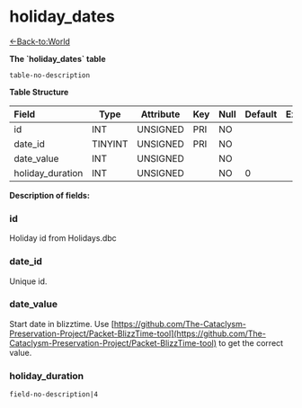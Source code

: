 # holiday\_dates

[<-Back-to:World](database-world)

**The \`holiday\_dates\` table**

`table-no-description`

**Table Structure**

| Field            | Type    | Attribute | Key | Null | Default | Extra | Comment |
|:-----------------|---------|-----------|-----|------|---------|-------|---------|
| id               | INT     | UNSIGNED  | PRI | NO   |         |       |         |
| date_id          | TINYINT | UNSIGNED  | PRI | NO   |         |       |         |
| date_value       | INT     | UNSIGNED  |     | NO   |         |       |         |
| holiday_duration | INT     | UNSIGNED  |     | NO   | 0       |       |         |

**Description of fields:**

### id

Holiday id from Holidays.dbc

### date_id

Unique id.

### date_value

Start date in blizztime. Use [https://github.com/The-Cataclysm-Preservation-Project/Packet-BlizzTime-tool](https://github.com/The-Cataclysm-Preservation-Project/Packet-BlizzTime-tool) to get the correct value.

### holiday_duration

`field-no-description|4`
